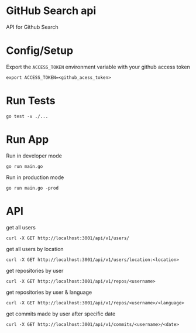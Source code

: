 # GitHub Search api

API for Github Search

# Config/Setup

Export the `ACCESS_TOKEN` environment variable with your github access token
```
export ACCESS_TOKEN=<github_acess_token>
```

# Run Tests
```
go test -v ./...
```

# Run App

Run in developer mode
```
go run main.go
```

Run in production mode
```
go run main.go -prod
```

# API

get all users
```
curl -X GET http://localhost:3001/api/v1/users/
```

get all users by location
```
curl -X GET http://localhost:3001/api/v1/users/location:<location>
```

get repositories by user
```
curl -X GET http://localhost:3001/api/v1/repos/<username>
```

get repositories by user & language
```
curl -X GET http://localhost:3001/api/v1/repos/<username>/<language>
```

get commits made by user after specific date <YYYY-MM-DD>
```
curl -X GET http://localhost:3001/api/v1/commits/<username>/<date>
```
